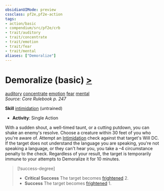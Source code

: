 ```yaml
---
obsidianUIMode: preview
cssclass: pf2e,pf2e-action
tags:
- action/basic
- compendium/src/pf2e/crb
- trait/auditory
- trait/concentrate
- trait/emotion
- trait/fear
- trait/mental
aliases: ["Demoralize"]
---
```

# Demoralize (basic) [>](../core-rulebook/chapter-9-playing-the-game.md#Actions "Single Action")
[auditory](../traits/auditory.md)  [concentrate](../traits/concentrate.md)  [emotion](../traits/emotion.md)  [fear](../traits/fear.md)  [mental](../traits/mental.md)  
*Source: Core Rulebook p. 247*  

**Skill** [intimidation](../../Compendium/skills.md#Intimidation) (untrained)
- **Activity**: Single Action

With a sudden shout, a well-timed taunt, or a cutting putdown, you can shake an enemy's resolve. Choose a creature within 30 feet of you who you're aware of. Attempt an [Intimidation](../../Compendium/skills.md#Intimidation) check against that target's Will DC. If the target does not understand the language you are speaking, you're not speaking a language, or they can't hear you, you take a –4 circumstance penalty to the check. Regardless of your result, the target is temporarily immune to your attempts to Demoralize it for 10 minutes.

> [!success-degree] 
> - **Critical Success** The target becomes [frightened](../conditions.md#Frightened) 2.
> - **Success** The target becomes [frightened](../conditions.md#Frightened) 1.